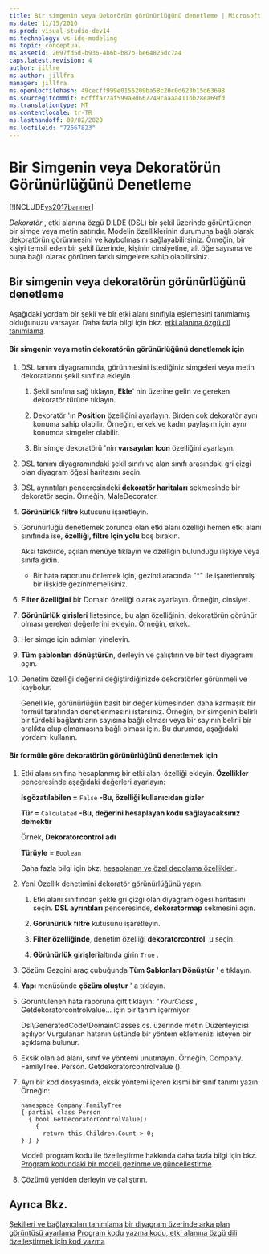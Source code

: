 ```yaml
---
title: Bir simgenin veya Dekorörün görünürlüğünü denetleme | Microsoft Docs
ms.date: 11/15/2016
ms.prod: visual-studio-dev14
ms.technology: vs-ide-modeling
ms.topic: conceptual
ms.assetid: 2697fd5d-b936-4b6b-b87b-be64825dc7a4
caps.latest.revision: 4
author: jillre
ms.author: jillfra
manager: jillfra
ms.openlocfilehash: 49cecff999e0155209ba58c20c0d623b15d63698
ms.sourcegitcommit: 6cfffa72af599a9d667249caaaa411bb28ea69fd
ms.translationtype: MT
ms.contentlocale: tr-TR
ms.lasthandoff: 09/02/2020
ms.locfileid: "72667823"
---
```

# <a name="controlling-the-visibility-of-an-icon-or-decorator"></a>Bir Simgenin veya Dekoratörün Görünürlüğünü Denetleme
[!INCLUDE[vs2017banner](../includes/vs2017banner.md)]

*Dekoratör* , etki alanına özgü DILDE (DSL) bir şekil üzerinde görüntülenen bir simge veya metin satırıdır. Modelin özelliklerinin durumuna bağlı olarak dekoratörün görünmesini ve kaybolmasını sağlayabilirsiniz. Örneğin, bir kişiyi temsil eden bir şekil üzerinde, kişinin cinsiyetine, alt öğe sayısına ve buna bağlı olarak görünen farklı simgelere sahip olabilirsiniz.

## <a name="controlling-the-visibility-of-an-icon-or-decorator"></a>Bir simgenin veya dekoratörün görünürlüğünü denetleme
 Aşağıdaki yordam bir şekli ve bir etki alanı sınıfıyla eşlemesini tanımlamış olduğunuzu varsayar. Daha fazla bilgi için bkz. [etki alanına özgü dil tanımlama](../modeling/how-to-define-a-domain-specific-language.md).

#### <a name="to-control-the-visibility-of-an-icon-or-text-decorator"></a>Bir simgenin veya metin dekoratörün görünürlüğünü denetlemek için

1. DSL tanımı diyagramında, görünmesini istediğiniz simgeleri veya metin dekoratlarını şekil sınıfına ekleyin.

   1. Şekil sınıfına sağ tıklayın, **Ekle**' nin üzerine gelin ve gereken dekoratör türüne tıklayın.

   2. Dekoratör 'ın **Position** özelliğini ayarlayın. Birden çok dekoratör aynı konuma sahip olabilir. Örneğin, erkek ve kadın paylaşım için aynı konumda simgeler olabilir.

   3. Bir simge dekoratörü 'nin **varsayılan Icon** özelliğini ayarlayın.

2. DSL tanımı diyagramındaki şekil sınıfı ve alan sınıfı arasındaki gri çizgi olan diyagram öğesi haritasını seçin.

3. DSL ayrıntıları penceresindeki **dekoratör haritaları** sekmesinde bir dekoratör seçin. Örneğin, MaleDecorator.

4. **Görünürlük filtre** kutusunu işaretleyin.

5. Görünürlüğü denetlemek zorunda olan etki alanı özelliği hemen etki alanı sınıfında ise, **özelliği, filtre Için yolu** boş bırakın.

    Aksi takdirde, açılan menüye tıklayın ve özelliğin bulunduğu ilişkiye veya sınıfa gidin.

   - Bir hata raporunu önlemek için, gezinti aracında "*" ile işaretlenmiş bir ilişkide gezinmemelisiniz.

6. **Filter özelliğini** bir Domain özelliği olarak ayarlayın. Örneğin, cinsiyet.

7. **Görünürlük girişleri** listesinde, bu alan özelliğinin, dekoratörün görünür olması gereken değerlerini ekleyin. Örneğin, erkek.

8. Her simge için adımları yineleyin.

9. **Tüm şablonları dönüştürün**, derleyin ve çalıştırın ve bir test diyagramı açın.

10. Denetim özelliği değerini değiştirdiğinizde dekoratörler görünmeli ve kaybolur.

    Genellikle, görünürlüğün basit bir değer kümesinden daha karmaşık bir formül tarafından denetlenmesini istersiniz. Örneğin, bir simgenin belirli bir türdeki bağlantıların sayısına bağlı olması veya bir sayının belirli bir aralıkta olup olmamasına bağlı olması için. Bu durumda, aşağıdaki yordamı kullanın.

#### <a name="to-control-the-visibility-of-a-decorator-based-on-a-formula"></a>Bir formüle göre dekoratörün görünürlüğünü denetlemek için

1. Etki alanı sınıfına hesaplanmış bir etki alanı özelliği ekleyin. **Özellikler** penceresinde aşağıdaki değerleri ayarlayın:

     **Isgözatılabilen =** `False` **-Bu, özelliği kullanıcıdan gizler**    

     **Tür =** `Calculated` **-Bu, değerini hesaplayan kodu sağlayacaksınız demektir**    

     Örnek, **Dekoratorcontrol** **adı**

     **Türüyle** = `Boolean`

     Daha fazla bilgi için bkz. [hesaplanan ve özel depolama özellikleri](../modeling/calculated-and-custom-storage-properties.md).

2. Yeni Özellik denetimini dekoratör görünürlüğünü yapın.

    1. Etki alanı sınıfından şekle gri çizgi olan diyagram öğesi haritasını seçin. **DSL ayrıntıları** penceresinde, **dekoratormap** sekmesini açın.

    2. **Görünürlük filtre** kutusunu işaretleyin.

    3. **Filter özelliğinde**, denetim özelliği **dekoratorcontrol**' u seçin.

    4. **Görünürlük girişleri**altında girin `True` .

3. Çözüm Gezgini araç çubuğunda **Tüm Şablonları Dönüştür** ' e tıklayın.

4. **Yapı** menüsünde **çözüm oluştur** ' a tıklayın.

5. Görüntülenen hata raporuna çift tıklayın: "*YourClass* , Getdekoratorcontrolvalue... için bir tanım içermiyor.

     Dsl\GeneratedCode\DomainClasses.cs. üzerinde metin Düzenleyicisi açılıyor Vurgulanan hatanın üstünde bir yöntem eklemenizi isteyen bir açıklama bulunur.

6. Eksik olan ad alanı, sınıf ve yöntemi unutmayın.  Örneğin, Company. FamilyTree. Person. Getdekoratorcontrolvalue ().

7. Ayrı bir kod dosyasında, eksik yöntemi içeren kısmi bir sınıf tanımı yazın. Örneğin:

    ```
    namespace Company.FamilyTree
    { partial class Person
      { bool GetDecoratorControlValue()
        {
          return this.Children.Count > 0;
    } } }
    ```

     Modeli program kodu ile özelleştirme hakkında daha fazla bilgi için bkz. [Program kodundaki bir modeli gezinme ve güncelleştirme](../modeling/navigating-and-updating-a-model-in-program-code.md).

8. Çözümü yeniden derleyin ve çalıştırın.

## <a name="see-also"></a>Ayrıca Bkz.
 [Şekilleri ve bağlayıcıları tanımlama](../modeling/defining-shapes-and-connectors.md) [bir diyagram üzerinde arka plan görüntüsü ayarlama](../modeling/setting-a-background-image-on-a-diagram.md) [Program kodu](../modeling/navigating-and-updating-a-model-in-program-code.md) [yazma kodu, etki alanına özgü dili özelleştirmek için kod yazma](../modeling/writing-code-to-customise-a-domain-specific-language.md)
